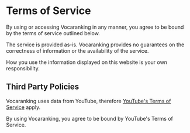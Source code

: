 # **Terms of Service**
By using or accessing Vocaranking in any manner, you agree to be bound by the terms of service outlined below.

The service is provided as-is. Vocaranking provides no guarantees on the correctness of information or the availability of the service.

How you use the information displayed on this website is your own responsibility.

## **Third Party Policies**
Vocaranking uses data from YouTube, therefore [YouTube's Terms of Service](https://www.youtube.com/t/terms) apply.

By using Vocaranking, you agree to be bound by YouTube's Terms of Service.